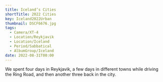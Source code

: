 ```yaml
---
title: Iceland’s Cities
shortTitle: 2022 Cities
key: Iceland2022Urban
thumbnail: DSCF6676.jpg
tags:
  - Camera/XT-4
  - Location/Reykjavik
  - Location/Iceland
  - Period/Sabbatical
  - AlbumGroup/Iceland
date: 2022-08-31T00:00
---
```

We spent four days in Reykjavik, a few days in different towns while driving the Ring Road, and then another three back in the city.

